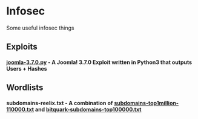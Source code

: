 # Infosec
Some useful infosec things

## Exploits  
#### [joomla-3.7.0.py](Exploits/joomla-3.7.0.py) - A Joomla! 3.7.0 Exploit written in Python3 that outputs Users + Hashes

## Wordlists
#### subdomains-reelix.txt - A combination of [subdomains-top1million-110000.txt](https://github.com/danielmiessler/SecLists/blob/master/Discovery/DNS/subdomains-top1million-110000.txt) and [bitquark-subdomains-top100000.txt](https://github.com/danielmiessler/SecLists/blob/master/Discovery/DNS/bitquark-subdomains-top100000.txt)
